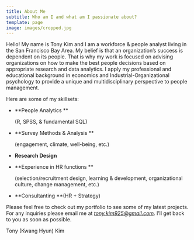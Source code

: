 ```yaml
---
title: About Me
subtitle: Who am I and what am I passionate about?
template: page
image: images/cropped.jpg
---
```

Hello! My name is Tony Kim and I am a workforce & people analyst living in the San Francisco Bay Area. My belief is that an organization’s success is dependent on its people. That is why my work is focused on advising organizations on how to make the best people decisions based on appropriate research and data analytics. I apply my professional and educational background in economics and Industrial-Organizational psychology to provide a unique and multidisciplinary perspective to people management.

Here are some of my skillsets:

*   **People Analytics **

    (R, SPSS, & fundamental SQL)

*   **Survey Methods & Analysis **

    (engagement, climate, well-being, etc.)

*   **Research Design**

*   **Experience in  HR functions **

    (selection/recruitment design, learning & development, organizational culture, change management, etc.)

*   \**Consultanting **(HR + Strategy)

Please feel free to check out my portfolio to see some of my latest projects. For any inquiries please email me at *tony.kim925@gmail.com*.  I’ll get back to you as soon as possible.

Tony (Kwang Hyun) Kim
